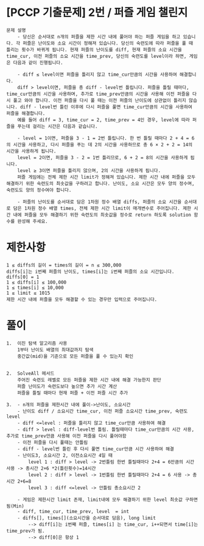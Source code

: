 # [PCCP 기출문제] 2번 / 퍼즐 게임 챌린지
    문제 설명
        - 당신은 순서대로 n개의 퍼즐을 제한 시간 내에 풀어야 하는 퍼즐 게임을 하고 있습니다. 각 퍼즐은 난이도와 소요 시간이 정해져 있습니다. 당신의 숙련도에 따라 퍼즐을 풀 때 틀리는 횟수가 바뀌게 됩니다. 현재 퍼즐의 난이도를 diff, 현재 퍼즐의 소요 시간을 time_cur, 이전 퍼즐의 소요 시간을 time_prev, 당신의 숙련도를 level이라 하면, 게임은 다음과 같이 진행됩니다.

        - diff ≤ level이면 퍼즐을 틀리지 않고 time_cur만큼의 시간을 사용하여 해결합니다.
        diff > level이면, 퍼즐을 총 diff - level번 틀립니다. 퍼즐을 틀릴 때마다, time_cur만큼의 시간을 사용하며, 추가로 time_prev만큼의 시간을 사용해 이전 퍼즐을 다시 풀고 와야 합니다. 이전 퍼즐을 다시 풀 때는 이전 퍼즐의 난이도에 상관없이 틀리지 않습니다. diff - level번 틀린 이후에 다시 퍼즐을 풀면 time_cur만큼의 시간을 사용하여 퍼즐을 해결합니다.
        예를 들어 diff = 3, time_cur = 2, time_prev = 4인 경우, level에 따라 퍼즐을 푸는데 걸리는 시간은 다음과 같습니다.

        - level = 1이면, 퍼즐을 3 - 1 = 2번 틀립니다. 한 번 틀릴 때마다 2 + 4 = 6의 시간을 사용하고, 다시 퍼즐을 푸는 데 2의 시간을 사용하므로 총 6 × 2 + 2 = 14의 시간을 사용하게 됩니다.
        level = 2이면, 퍼즐을 3 - 2 = 1번 틀리므로, 6 + 2 = 8의 시간을 사용하게 됩니다.
        level ≥ 3이면 퍼즐을 틀리지 않으며, 2의 시간을 사용하게 됩니다.
        퍼즐 게임에는 전체 제한 시간 limit가 정해져 있습니다. 제한 시간 내에 퍼즐을 모두 해결하기 위한 숙련도의 최솟값을 구하려고 합니다. 난이도, 소요 시간은 모두 양의 정수며, 숙련도도 양의 정수여야 합니다.

        - 퍼즐의 난이도를 순서대로 담은 1차원 정수 배열 diffs, 퍼즐의 소요 시간을 순서대로 담은 1차원 정수 배열 times, 전체 제한 시간 limit이 매개변수로 주어집니다. 제한 시간 내에 퍼즐을 모두 해결하기 위한 숙련도의 최솟값을 정수로 return 하도록 solution 함수를 완성해 주세요.

# 제한사항
    1 ≤ diffs의 길이 = times의 길이 = n ≤ 300,000
    diffs[i]는 i번째 퍼즐의 난이도, times[i]는 i번째 퍼즐의 소요 시간입니다.
    diffs[0] = 1
    1 ≤ diffs[i] ≤ 100,000
    1 ≤ times[i] ≤ 10,000
    1 ≤ limit ≤ 1015
    제한 시간 내에 퍼즐을 모두 해결할 수 있는 경우만 입력으로 주어집니다.

# 풀이
    1.  이진 탐색 알고리즘 사용
        1부터 난이도 배열의 최대값까지 탐색
        중간값(mid)을 기준으로 모든 퍼즐을 풀 수 있는지 확인


    2.  SolveAll 메서드
        주어진 숙련도 레벨로 모든 퍼즐을 제한 시간 내에 해결 가능한지 판단
        퍼즐 난이도가 숙련도보다 높으면 추가 시간 계산
        퍼즐을 틀릴 때마다 현재 퍼즐 + 이전 퍼즐 시간 추가
    
    3.  - n개의 퍼즐을 제한시간 내에 풀이->난이도, 소요시간
        - 난이도 diff / 소요시간 time_cur, 이전 퍼즐 소요시간 time_prev, 숙련도 level
        - diff <=level : 퍼즐을 틀리지 않고 time_cur만큼 사용하여 해결
        - diff > level : diff-level번 틀림. 틀릴때마다 time_cur만큼의 시간 사용, 추가로 time_prev만큼 사용해 이전 퍼즐을 다시 풀어야함
        - 이전 퍼즐을 다시 풀때는 안틀림
        - diff - level번 틀린 후 다시 풀면 time_cur만큼 시간 사용하여 해결
        - 난이도3, 소요시간 2, 이전소요시간 4일 때
            level 1 : diff > level -> 2번틀림 한번 틀릴때마다 2+4 = 6만큼의 시간 사용 -> 총시간 2+6 *2(틀린횟수)=14시간
            level 2 : diff > level -> 1번틀림 한번 틀릴때마다 2+4 = 6 사용 -> 총시간 2+6=8
            level 3 : diff <=level -> 안틀림 총소요시간 2

        - 게임은 제한시간 limit 존재, limit내에 모두 해결하기 위한 level 최솟값 구하면됨(Min)
        - diff, time_cur, time_prev, level  = int
        - diffs[], times[](소요시간을 순서대로 담음), long limit 
            --> diff[i]는 i번째 퍼즐, times[i] 는 time_cur, i++되면서 time[i]는 time_prev가 됨.
            --> diff[0]은 항상 1